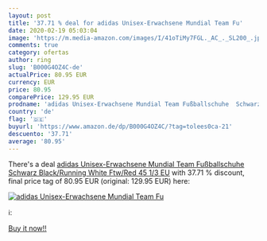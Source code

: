 ```yaml
---
layout: post
title: '37.71 % deal for adidas Unisex-Erwachsene Mundial Team Fu'
date: 2020-02-19 05:03:04
image: 'https://m.media-amazon.com/images/I/41oTiMy7FGL._AC_._SL200_.jpg'
comments: true
category: ofertas
author: ring
slug: 'B000G4OZ4C-de'
actualPrice: 80.95 EUR
currency: EUR
price: 80.95
comparePrice: 129.95 EUR
prodname: 'adidas Unisex-Erwachsene Mundial Team Fußballschuhe  Schwarz  Black/Running White Ftw/Red   45 1/3 EU'
country: 'de'
flag: '🇩🇪'
buyurl: 'https://www.amazon.de/dp/B000G4OZ4C/?tag=tolees0ca-21'
descuento: '37.71'
average: '80.95'
---
```


There's a deal [adidas Unisex-Erwachsene Mundial Team Fußballschuhe  Schwarz  Black/Running White Ftw/Red   45 1/3 EU](https://www.amazon.de/dp/B000G4OZ4C/?tag=tolees0ca-21)  with  37.71 % discount, final price tag of  80.95 EUR (original: 129.95 EUR) here:

[![adidas Unisex-Erwachsene Mundial Team Fu](https://m.media-amazon.com/images/I/41oTiMy7FGL._AC_._SL200_.jpg)](https://www.amazon.de/dp/B000G4OZ4C/?tag=tolees0ca-21)

ℹ️:


[Buy it now!!](https://www.amazon.de/dp/B000G4OZ4C/?tag=tolees0ca-21)
